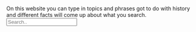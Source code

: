 <!DOCTYPE html>
<html>
<head>
<title>History wikipedia</title>
</head>
<body>
<h1 style="background-color:DodgerBlue;"></h1>On this website you can type in topics and phrases got to do with history and different facts will come up about what you search.</h1> 
<input type="text" name="search" placeholder="Search..">
